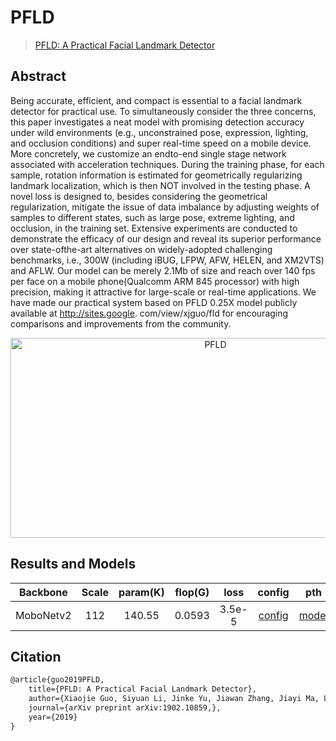 # PFLD

> [PFLD: A Practical Facial Landmark Detector](https://arxiv.org/pdf/1902.10859.pdf)

## Abstract

Being accurate, efficient, and compact is essential to a facial landmark detector for practical use. To simultaneously
consider the three concerns, this paper investigates a neat model with promising detection accuracy under wild
environments (e.g., unconstrained pose, expression, lighting, and occlusion conditions) and super real-time speed on a
mobile device. More concretely, we customize an endto-end single stage network associated with acceleration techniques.
During the training phase, for each sample, rotation information is estimated for geometrically regularizing landmark
localization, which is then NOT involved in the testing phase. A novel loss is designed to, besides considering the
geometrical regularization, mitigate the issue of data imbalance by adjusting weights of samples to different states,
such as large pose, extreme lighting, and occlusion, in the training set. Extensive experiments are conducted to
demonstrate the efficacy of our design and reveal its superior performance over state-ofthe-art alternatives on
widely-adopted challenging benchmarks, i.e., 300W (including iBUG, LFPW, AFW, HELEN, and XM2VTS) and AFLW. Our model can
be merely 2.1Mb of size and reach over 140 fps per face on a mobile phone(Qualcomm ARM 845 processor) with high
precision, making it attractive for large-scale or real-time applications. We have made our practical system based on
PFLD 0.25X model publicly available at <http://sites.google>. com/view/xjguo/fld for encouraging comparisons and
improvements from the community.

<div align=center>
<img alt="PFLD" height="320" src="../../demo/PFLD.png" width="640"/>
</div>

## Results and Models

| Backbone | Scale | param(K) | flop(G) | loss | config |  pth  | onnx | ncnn |
| :------: | :---: | :------: | :-----: | :--: | :----: | :------: | :----:| :----:|
| MoboNetv2|  112  |  140.55  |  0.0593 |3.5e-5| [config](./pfld_mbv2n_112.py)| [model](https://github.com/Seeed-Studio/edgelab/releases/download/model_zoom/pfld_mbv2n_112.pth) |[onnx](https://github.com/Seeed-Studio/edgelab/releases/download/model_zoom/pfld_mbv2n_112.onnx)|[ncnn](https://github.com/Seeed-Studio/edgelab/releases/download/model_zoom/pfld_mbv2n_112.ncnn.zip)|

## Citation

```latex
@article{guo2019PFLD,
    title={PFLD: A Practical Facial Landmark Detector},
    author={Xiaojie Guo, Siyuan Li, Jinke Yu, Jiawan Zhang, Jiayi Ma, Lin Ma, Wei Liu, and Haibin Ling},
    journal={arXiv preprint arXiv:1902.10859,},
    year={2019}
}
```
